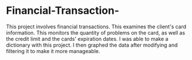 # Financial-Transaction-
This project involves financial transactions. This examines the client's card information. This monitors the quantity of problems on the card, as well as the credit limit and the cards' expiration dates. I was able to make a dictionary with this project. I then graphed the data after modifying and filtering it to make it more manageable.
